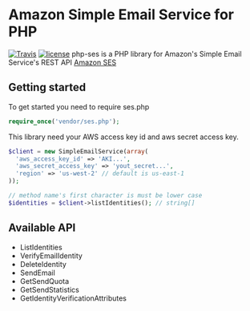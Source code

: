 # Amazon Simple Email Service for PHP
[![Travis](https://travis-ci.org/okamos/php-ses.svg?branch=master)]()
[![license](https://img.shields.io/github/license/okamos/php-ses.svg)]()
php-ses is a PHP library for Amazon's Simple Email Service's REST API [Amazon SES](https://aws.amazon.com/ses/)

## Getting started
To get started you need to require ses.php

```php
require_once('vendor/ses.php');
```

This library need your AWS access key id and aws secret access key.

```php
$client = new SimpleEmailService(array(
  'aws_access_key_id' => 'AKI...',
  'aws_secret_access_key' => 'yout_secret...',
  'region' => 'us-west-2' // default is us-east-1
));

// method name's first character is must be lower case
$identities = $client->listIdentities(); // string[]
```

## Available API
* ListIdentities
* VerifyEmailIdentity
* DeleteIdentity
* SendEmail
* GetSendQuota
* GetSendStatistics
* GetIdentityVerificationAttributes
